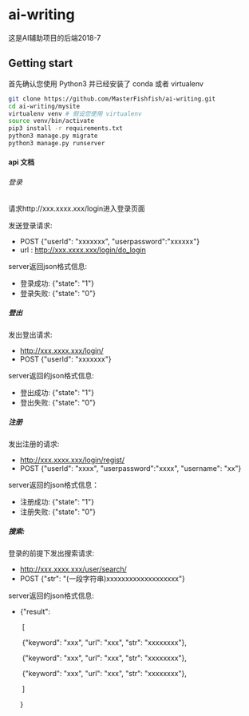 # ai-writing

这是AI辅助项目的后端2018-7

## Getting start

首先确认您使用 Python3 并已经安装了 conda 或者 virtualenv

```bash
git clone https://github.com/MasterFishfish/ai-writing.git
cd ai-writing/mysite
virtualenv venv # 假设您使用 virtualenv
source venv/bin/activate
pip3 install -r requirements.txt
python3 manage.py migrate
python3 manage.py runserver
```
#### api 文档

###### 登录

请求http://xxx.xxxx.xxx/login进入登录页面

发送登录请求:

+ POST 	 {"userId": "xxxxxxx", "userpassword":"xxxxxx"}
+ url :  http://xxx.xxxx.xxx/login/do_login

server返回json格式信息:	 

+ 登录成功:	{"state": "1"}
+ 登录失败:      {"state": "0"}

##### 登出

发出登出请求: 

+ http://xxx.xxxx.xxx/login/
+ POST 	 {"userId": "xxxxxxx"}

server返回的json格式信息:

+ 登出成功:	{"state": "1"}
+ 登出失败:      {"state": "0"}

##### 注册

发出注册的请求:

+ http://xxx.xxxx.xxx/login/regist/
+ POST     {"userId": "xxxx", "userpassword":"xxxx", "username": "xx"}

server返回的json格式信息：

+ 注册成功:	{"state": "1"}
+ 注册失败:      {"state": "0"}

##### 搜索:

登录的前提下发出搜索请求:

+ http://xxx.xxxx.xxx/user/search/
+ POST     {"str": "(一段字符串)xxxxxxxxxxxxxxxxxxx"}

server返回的json格式信息:

+ {"result": 

  ​	[ 

  ​		{"keyword": "xxx",   "url": "xxx", "str": "xxxxxxxx"},

  ​	 	{"keyword": "xxx",   "url": "xxx", "str": "xxxxxxxx"},

  ​		{"keyword": "xxx",   "url": "xxx", "str": "xxxxxxxx"},

  ​	 ]

  }